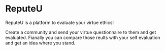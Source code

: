 # ReputeU

ReputeU is a platform to evaluate your virtue ethics!

Create a community and send your virtue questionnaire to them and get evaluated. Fianally you can compare those reults with your self evaluation and get an idea where you stand.
